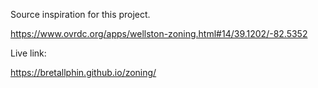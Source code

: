 Source inspiration for this project. 

https://www.ovrdc.org/apps/wellston-zoning.html#14/39.1202/-82.5352 

Live link:

https://bretallphin.github.io/zoning/


